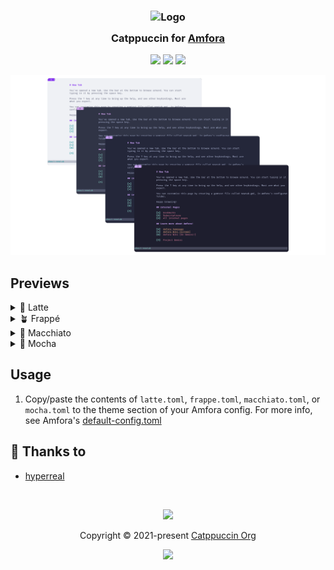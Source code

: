 <h3 align="center">
	<img src="https://raw.githubusercontent.com/catppuccin/catppuccin/main/assets/logos/exports/1544x1544_circle.png" width="100" alt="Logo"/><br/>
	<img src="https://raw.githubusercontent.com/catppuccin/catppuccin/main/assets/misc/transparent.png" height="30" width="0px"/>
	Catppuccin for <a href="https://github.com/makeworld-the-better-one/amfora">Amfora</a>
	<img src="https://raw.githubusercontent.com/catppuccin/catppuccin/main/assets/misc/transparent.png" height="30" width="0px"/>
</h3>

<p align="center">
    <a href="https://github.com/catppuccin/amfora/stargazers"><img src="https://img.shields.io/github/stars/catppuccin/amfora?colorA=363a4f&colorB=b7bdf8&style=for-the-badge"></a>
    <a href="https://github.com/catppuccin/amfora/issues"><img src="https://img.shields.io/github/issues/catppuccin/amfora?colorA=363a4f&colorB=f5a97f&style=for-the-badge"></a>
    <a href="https://github.com/catppuccin/amfora/contributors"><img src="https://img.shields.io/github/contributors/catppuccin/amfora?colorA=363a4f&colorB=a6da95&style=for-the-badge"></a>
</p>

<p align="center">
  <img src="assets/res.webp"/>
</p>

## Previews

<details>
<summary>🌻 Latte</summary>
<img src="assets/latte.webp"/>
</details>
<details>
<summary>🪴 Frappé</summary>
<img src="assets/frappe.webp"/>
</details>
<details>
<summary>🌺 Macchiato</summary>
<img src="assets/macchiato.webp"/>
</details>
<details>
<summary>🌿 Mocha</summary>
<img src="assets/mocha.webp"/>
</details>

## Usage

1. Copy/paste the contents of `latte.toml`, `frappe.toml`, `macchiato.toml`, or `mocha.toml` to the theme section of your Amfora config. For more info, see Amfora's [default-config.toml](https://github.com/makeworld-the-better-one/amfora/blob/master/default-config.toml)

## 💝 Thanks to

- [hyperreal](https://github.com/hyperreal64)

&nbsp;

<p align="center"><img src="https://raw.githubusercontent.com/catppuccin/catppuccin/main/assets/footers/gray0_ctp_on_line.svg?sanitize=true" /></p>
<p align="center">Copyright &copy; 2021-present <a href="https://github.com/catppuccin" target="_blank">Catppuccin Org</a>
<p align="center"><a href="https://github.com/catppuccin/catppuccin/blob/main/LICENSE"><img src="https://img.shields.io/static/v1.svg?style=for-the-badge&label=License&message=MIT&logoColor=d9e0ee&colorA=363a4f&colorB=b7bdf8"/></a></p>

